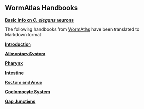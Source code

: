 
## WormAtlas Handbooks

**[Basic Info on _C. elegans_ neurons](BasicCellInfo.md)**
 
The following handbooks from [WormAtlas](https://www.wormatlas.org/handbookhome.htm) have been translated to Markdown format

**[Introduction](Introduction.md)**

**[Alimentary System](Alimentary_System.md)**

**[Pharynx](Pharynx.md)**

**[Intestine](Intestine.md)**

**[Rectum and Anus](Rectum_and_Anus.md)**

**[Coelomocyte System](Coelomocyte_System.md)**

**[Gap Junctions](Gap_Junctions.md)**

